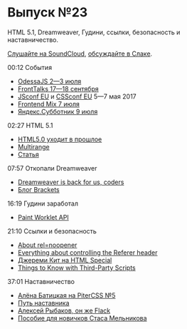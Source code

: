 # Выпуск №23

HTML 5.1, Dreamweaver, Гудини, ссылки, безопасность и наставничество.

[Слушайте на SoundCloud](https://soundcloud.com/web-standards/episode-23), [обсуждайте в Слаке](https://web-standards.slack.com/messages/podcast/).

00:12 События

- [OdessaJS 2—3 июля](http://odessajs.org/)
- [FrontTalks 17—18 сентября](https://events.yandex.ru/events/yagosti/17-18-september-2016/)
- [JSconf EU](http://2017.jsconf.eu/) и [CSSconf EU](http://2017.cssconf.eu/) 5—7 мая 2017
- [Frontend Mix 7 июля](https://events.yandex.ru/events/meetings/7-july-2016/)
- [Яндекс.Субботник 9 июля](https://events.yandex.ru/events/yasubbotnik/09-july-2016/)

02:27 HTML 5.1

- [HTML5.0 уходит в прошлое](http://css-live.ru/vecssti-s-polej/html5-0-uxodit-v-proshloe.html)
- [Multirange](http://leaverou.github.io/multirange/)
- [Статья](ссылка)

07:57 Откопали Dreamweaver

- [Dreamweaver is back for us, coders](https://medium.com/p/2a1be75ae595)
- [Блог Brackets](http://blog.brackets.io/)

16:19 Гудини заработал

- [Paint Worklet API](https://twitter.com/DasSurma/status/747417421938470912)

21:10 Ссылки и безопасность

- [About rel=noopener](https://mathiasbynens.github.io/rel-noopener/)
- [Everything about controlling the Referer header](https://blog.fastmail.com/2016/06/20/everything-you-could-ever-want-to-know-and-more-about-controlling-the-referer-header/)
- [Джереми Кит на HTML Special](https://vimeo.com/172794545)
- [Things to Know with Third-Party Scripts](https://css-tricks.com/potential-dangers-of-third-party-javascript/)

37:01 Наставничество

- [Алёна Батицкая на PiterCSS №5](https://youtu.be/qFeCi6E3e14?t=1354)
- [Путь наставника](http://web-standards.ru/articles/path-of-tutor/)
- [Алексей Рыбаков, он же Flack](http://flack.ru/)
- [Пособие для новичков Стаса Мельникова](https://www.gitbook.com/book/melnik909/tutorial-for-beginner-front-end-developer/details)
